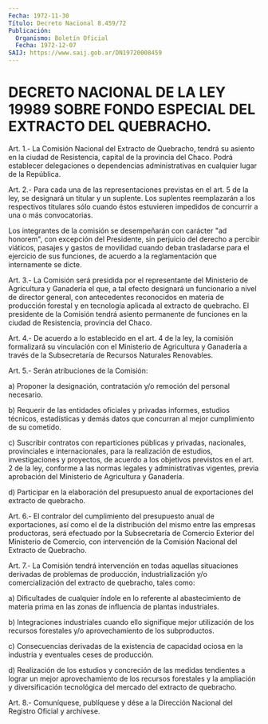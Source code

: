 ```yaml
---
Fecha: 1972-11-30
Título: Decreto Nacional 8.459/72
Publicación:
  Organismo: Boletín Oficial
  Fecha: 1972-12-07
SAIJ: https://www.saij.gob.ar/DN19720008459
---
```

# DECRETO NACIONAL DE LA LEY 19989 SOBRE FONDO ESPECIAL DEL EXTRACTO DEL QUEBRACHO.

<a id="1"></a>
Art. 1.- La Comisión Nacional del Extracto de Quebracho, tendrá su asiento  en  la  ciudad  de Resistencia, capital de la provincia del Chaco. Podrá establecer delegaciones o dependencias administrativas en cualquier lugar de la República.

<a id="2"></a>
Art. 2.- Para cada una de las representaciones previstas en el art. 5  de  la  ley,  se  designará  un  titular y un suplente. Los suplentes  reemplazarán  a  los respectivos titulares  sólo  cuando éstos estuvieren impedidos de  concurrir a una o más convocatorias.

Los integrantes de la comisión se  desempeñarán  con  carácter  "ad honorem",  con  excepción del Presidente, sin perjuicio del derecho a percibir viáticos,  pasajes  y  gastos  de movilidad cuando deban trasladarse para el ejercicio de sus funciones,  de  acuerdo  a  la reglamentación que internamente se dicte.

<a id="3"></a>
Art.  3.-  La Comisión será presidida por el representante del Ministerio  de  Agricultura  y  Ganadería  el  que,  a  tal  efecto designará  un  funcionario    a  nivel  de  director  general,  con antecedentes reconocidos en materia  de  producción  forestal  y en tecnología  aplicada  al extracto de quebracho. El presidente de la Comisión tendrá asiento  permanente  de  funciones  en la ciudad de Resistencia, provincia del Chaco.

<a id="4"></a>
Art. 4.- De acuerdo a lo establecido en el art. 4 de la ley, la comisión    formalizará    su  vinculación  con  el  Ministerio  de Agricultura y Ganadería a través  de  la  Subsecretaría de Recursos Naturales Renovables.

<a id="5"></a>
Art. 5.- Serán atribuciones de la Comisión:

a)  Proponer la designación, contratación y/o remoción del personal necesario.

b)  Requerir  de  las  entidades  oficiales  y  privadas  informes, estudios  técnicos,  estadísticas  y  demás  datos que concurran al mejor cumplimiento de su cometido.

c)  Suscribir  contratos  con  reparticiones públicas  y  privadas, nacionales, provinciales e internacionales,  para la realización de estudios, investigaciones y proyectos, de acuerdo  a  los objetivos previstos en el art. 2 de la ley, conforme a las normas  legales  y administrativas  vigentes,  previa  aprobación  del  Ministerio  de Agricultura y Ganadería.

d)    Participar   en  la  elaboración  del  presupuesto  anual  de exportaciones del extracto de quebracho.

<a id="6"></a>
Art. 6.- El contralor del cumplimiento del presupuesto anual de exportaciones,  así  como el de la distribución del mismo entre las empresas  productoras,  será  efectuado  por  la  Subsecretaría  de Comercio Exterior  del  Ministerio de Comercio, con intervención de la Comisión Nacional del Extracto de Quebracho.

<a id="7"></a>
Art.  7.-  La  Comisión  tendrá intervención en todas aquellas situaciones derivadas de problemas de producción, industrialización y/o comercialización  del  extracto de quebracho, tales como:

a) Dificultades de cualquier índole en lo referente al abastecimiento  de  materia  prima  en las zonas de  influencia  de plantas industriales.

b)  Integraciones  industriales  cuando    ello   signifique  mejor utilización de los recursos forestales y/o aprovechamiento  de  los subproductos.

c)  Consecuencias derivadas de la existencia de capacidad ociosa en la industria y eventuales ceses de producción.

d)  Realización  de  los  estudios  y  concreción  de  las  medidas tendientes  a  lograr  un  mejor  aprovechamiento  de  los recursos forestales  y  la  ampliación  y  diversificación  tecnológica  del mercado del extracto de quebracho.

<a id="8"></a>
Art. 8.- Comuníquese, publíquese y dése a la Dirección Nacional del Registro Oficial y archívese.